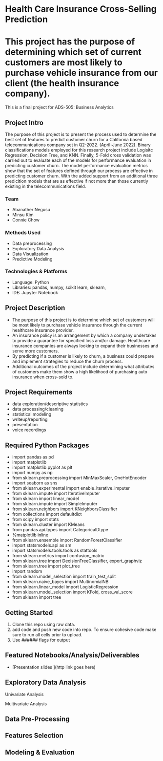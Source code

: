 # Health Care Insurance Cross-Selling Prediction
# This project has the purpose of determining which set of current customers are most likely to purchase vehicle insurance from our client (the health insurance company).

This is a final project for ADS-505: Business Analytics

## Project Intro
The purpose of this project is to present the process used to determine the best set of features to predict customer churn for a California based telecommunications company set in Q2-2022. (April-June 2022). Binary classifications models employed for this research project include Logisitc Regression, Decision Tree, and KNN. Finally, 5-Fold cross validation was carried out to evaluate each of the models for performance evaluation in predicting customer churn. The model performance evaluation metrics show that the set of features defined through our process are effective in predicting customer churn. With the added support from an additional three predicition models that are as effective if not more than those currently existing in the telecommunications field. 

### Team 
* Abanather Negusu
* Minsu Kim
* Connie Chow


### Methods Used
* Data preprocessing
* Exploratory Data Analysis
* Data Visualization
* Predictive Modeling


### Technologies & Platforms
* Language: Python
* Libraries: pandas, numpy, scikit learn, sklearn,
* IDE: Jupyter Notebook


## Project Description
- The purpose of this project is to determine which set of customers will be most likely to purchase vehicle insurance through the current healthcare 
insurance provider.  
- An insurance policy is an arrangement by which a company undertakes to provide a guarantee for specified loss and/or damage. Healthcare insurance companies are always looking to expand their businesses and serve more customers.  
- By predicting if a customer is likely to churn, a business could prepare and implement strategies to reduce the churn process. 
- Additional outcomes of the project include determining what attributes of customers make them show a high likelihood of purchasing auto insurance when cross-sold to.


## Project Requirements
- data exploration/descriptive statistics
- data processing/cleaning
- statistical modeling
- writeup/reporting
- presentation
- voice recordings

## Required Python Packages
* import pandas as pd
* import matplotlib
* import matplotlib.pyplot as plt
* import numpy as np
* from sklearn.preprocessing import MinMaxScaler, OneHotEncoder
* import seaborn as sns
* from sklearn.experimental import enable_iterative_imputer
* from sklearn.impute import IterativeImputer
* from sklearn import linear_model
* from sklearn.impute import SimpleImputer
* from sklearn.neighbors import KNeighborsClassifier
* from collections import defaultdict
* from scipy import stats
* from sklearn.cluster import KMeans
* from pandas.api.types import CategoricalDtype
* %matplotlib inline
* from sklearn.ensemble import RandomForestClassifier
* import statsmodels.api as sm
* import statsmodels.tools.tools as stattools
* from sklearn.metrics import confusion_matrix
* from sklearn.tree import DecisionTreeClassifier, export_graphviz
* from sklearn.tree import plot_tree
* import random
* from sklearn.model_selection import train_test_split
* from sklearn.naive_bayes import MultinomialNB
* from sklearn.linear_model import LogisticRegression
* from sklearn.model_selection import KFold, cross_val_score
* from sklearn import tree

## Getting Started

1. Clone this repo using raw data.
2. add code and push new code into repo. To ensure cohesive code make sure to run all cells prior to upload. 
3. Use ###### flags for output

## Featured Notebooks/Analysis/Deliverables
* [Presentation slides ](http link goes here)


## Exploratory Data Analysis

Univariate Analysis

Multivariate Analysis


## Data Pre-Processing


## Features Selection


## Modeling & Evaluation
